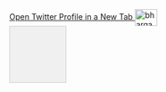 <a href="https://twitter.com/bhargav_ram_pranav_mutyalapalli" target="_blank">
  Open Twitter Profile in a New Tab
</a>
<a href="https://twitter.com/bhargav ram pranav mutyalapalli" target="blank"><img align="center" src="https://raw.githubusercontent.com/rahuldkjain/github-profile-readme-generator/master/src/images/icons/Social/twitter.svg" alt="bhargav ram pranav mutyalapalli" height="30" width="40" /></a>
<!DOCTYPE html>
<html lang="en">
<head>
  <meta charset="UTF-8">
  <meta name="viewport" content="width=device-width, initial-scale=1.0">
  <title>Blank Square Widget</title>
  <style>
    /* Define the styles for the blank square widget */
    .blank-square {
      width: 100px; /* Adjust the width as needed */
      height: 100px; /* Adjust the height as needed */
      background-color: #f0f0f0; /* Set the background color */
      border: 1px solid #ccc; /* Add a border for visibility */
    }
  </style>
</head>
<body>

  <!-- Blank Square Widget -->
  <div class="blank-square"></div>

</body>
</html>
